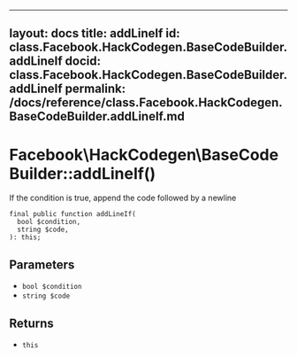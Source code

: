 
***

layout: docs
title: addLineIf
id: class.Facebook.HackCodegen.BaseCodeBuilder.addLineIf
docid: class.Facebook.HackCodegen.BaseCodeBuilder.addLineIf
permalink: /docs/reference/class.Facebook.HackCodegen.BaseCodeBuilder.addLineIf.md
---







# Facebook\\HackCodegen\\BaseCodeBuilder::addLineIf()




If the condition is true, append the code followed by a newline




``` Hack
final public function addLineIf(
  bool $condition,
  string $code,
): this;
```




## Parameters




+ ` bool $condition `
+ ` string $code `




## Returns




* ` this `